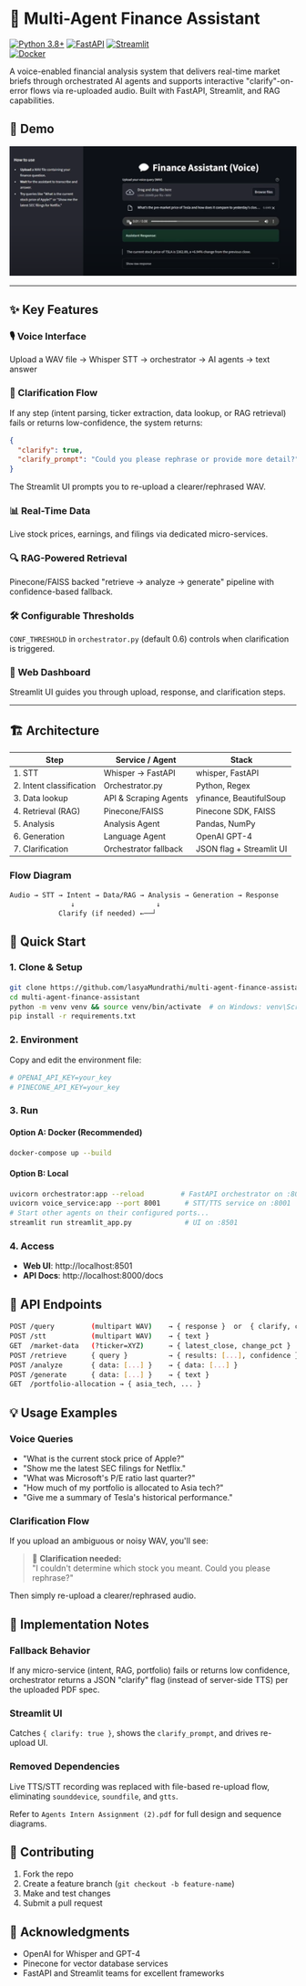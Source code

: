 # 🧠 Multi-Agent Finance Assistant

[![Python 3.8+](https://img.shields.io/badge/python-3.8+-blue.svg)](https://www.python.org/downloads/)
[![FastAPI](https://img.shields.io/badge/FastAPI-0.68+-green.svg)](https://fastapi.tiangolo.com/)
[![Streamlit](https://img.shields.io/badge/Streamlit-1.x-orange.svg)](https://streamlit.io/)  
[![Docker](https://img.shields.io/badge/docker-%230db7ed.svg?logo=docker&logoColor=white)](https://www.docker.com/)

A voice-enabled financial analysis system that delivers real-time market briefs through orchestrated AI agents and supports interactive "clarify"-on-error flows via re-uploaded audio. Built with FastAPI, Streamlit, and RAG capabilities.

## 🚀 Demo

[![Watch Demo](demo.png)](https://www.youtube.com/watch?v=skZHYClgcSU)

---

## ✨ Key Features

### 🎙️ Voice Interface
Upload a WAV file → Whisper STT → orchestrator → AI agents → text answer

### 🔄 Clarification Flow
If any step (intent parsing, ticker extraction, data lookup, or RAG retrieval) fails or returns low-confidence, the system returns:

```json
{
  "clarify": true,
  "clarify_prompt": "Could you please rephrase or provide more detail?"
}
```

The Streamlit UI prompts you to re-upload a clearer/rephrased WAV.

### 📊 Real-Time Data
Live stock prices, earnings, and filings via dedicated micro-services.

### 🔍 RAG-Powered Retrieval
Pinecone/FAISS backed "retrieve → analyze → generate" pipeline with confidence-based fallback.

### 🛠️ Configurable Thresholds
`CONF_THRESHOLD` in `orchestrator.py` (default 0.6) controls when clarification is triggered.

### 📱 Web Dashboard
Streamlit UI guides you through upload, response, and clarification steps.

---

## 🏗️ Architecture

| Step | Service / Agent | Stack |
|------|----------------|-------|
| 1. STT | Whisper → FastAPI | whisper, FastAPI |
| 2. Intent classification | Orchestrator.py | Python, Regex |
| 3. Data lookup | API & Scraping Agents | yfinance, BeautifulSoup |
| 4. Retrieval (RAG) | Pinecone/FAISS | Pinecone SDK, FAISS |
| 5. Analysis | Analysis Agent | Pandas, NumPy |
| 6. Generation | Language Agent | OpenAI GPT-4 |
| 7. Clarification | Orchestrator fallback | JSON flag + Streamlit UI |

### Flow Diagram
```
Audio → STT → Intent → Data/RAG → Analysis → Generation → Response
               ↓                    ↓
            Clarify (if needed) ←──┘
```


## 🚀 Quick Start

### 1. Clone & Setup
```bash
git clone https://github.com/lasyaMundrathi/multi-agent-finance-assistant.git
cd multi-agent-finance-assistant
python -m venv venv && source venv/bin/activate  # on Windows: venv\Scripts\activate
pip install -r requirements.txt
```

### 2. Environment
Copy and edit the environment file:

```bash
# OPENAI_API_KEY=your_key
# PINECONE_API_KEY=your_key
```

### 3. Run

#### Option A: Docker (Recommended)
```bash
docker-compose up --build
```

#### Option B: Local
```bash
uvicorn orchestrator:app --reload         # FastAPI orchestrator on :8000
uvicorn voice_service:app --port 8001      # STT/TTS service on :8001
# Start other agents on their configured ports...
streamlit run streamlit_app.py             # UI on :8501
```

### 4. Access
- **Web UI**: http://localhost:8501
- **API Docs**: http://localhost:8000/docs


## 📡 API Endpoints

```bash
POST /query         (multipart WAV)    → { response }  or  { clarify, clarify_prompt }
POST /stt           (multipart WAV)    → { text }
GET  /market-data   (?ticker=XYZ)      → { latest_close, change_pct }
POST /retrieve      { query }          → { results: [...], confidence }
POST /analyze       { data: [...] }    → { data: [...] }
POST /generate      { data: [...] }    → { text }
GET  /portfolio-allocation → { asia_tech, ... }
```


## 💡 Usage Examples

### Voice Queries
- "What is the current stock price of Apple?"
- "Show me the latest SEC filings for Netflix."
- "What was Microsoft's P/E ratio last quarter?"
- "How much of my portfolio is allocated to Asia tech?"
- "Give me a summary of Tesla's historical performance."

### Clarification Flow
If you upload an ambiguous or noisy WAV, you'll see:

> 🔄 **Clarification needed:**  
> "I couldn't determine which stock you meant. Could you please rephrase?"

Then simply re-upload a clearer/rephrased audio.


## 📄 Implementation Notes

### Fallback Behavior
If any micro-service (intent, RAG, portfolio) fails or returns low confidence, orchestrator returns a JSON "clarify" flag (instead of server-side TTS) per the uploaded PDF spec.

### Streamlit UI
Catches `{ clarify: true }`, shows the `clarify_prompt`, and drives re-upload UI.

### Removed Dependencies
Live TTS/STT recording was replaced with file-based re-upload flow, eliminating `sounddevice`, `soundfile`, and `gtts`.

Refer to `Agents Intern Assignment (2).pdf` for full design and sequence diagrams.


## 🤝 Contributing

1. Fork the repo
2. Create a feature branch (`git checkout -b feature-name`)
3. Make and test changes
4. Submit a pull request


## 🙏 Acknowledgments

- OpenAI for Whisper and GPT-4
- Pinecone for vector database services
- FastAPI and Streamlit teams for excellent frameworks
